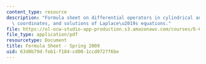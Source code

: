 ```yaml
---
content_type: resource
description: "Formula sheet on differential operators in cylindrical and spherical\
  \ coordinates, and solutions of Laplace\u2019s equations."
file: https://ol-ocw-studio-app-production.s3.amazonaws.com/courses/6-641-electromagnetic-fields-forces-and-motion-spring-2009/63d0b79dfeb1f184cd001ccd0727f6be_MIT6_641s09_study03.pdf
file_type: application/pdf
resourcetype: Document
title: Formula Sheet - Spring 2009
uid: 63d0b79d-feb1-f184-cd00-1ccd0727f6be
---
```

